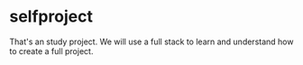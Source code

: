 # selfproject
That's an study project. We will use a full stack to learn and understand how to create a full project.

